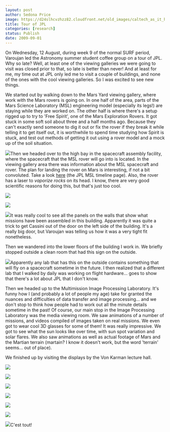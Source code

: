 ```yaml
---
layout: post
author: Sedona Price
image: https://d24slhcvzhzz82.cloudfront.net/old_images/caltech_as_it_happens/6a0105349b8251970b0120a538fe60970b.jpg
title: Tour of JPL
categories: [research]
status: Publish
date: 2009-09-01
---
```



On Wednesday, 12 August, during week 9 of the normal SURF period, Varoujan led the Astronomy summer student coffee group on a tour of JPL. Why so late? Well, at least one of the viewing galleries we were going to visit was closed prior to that, so late is better than never! And at least for me, my time out at JPL only led me to visit a couple of buildings, and none of the ones with the cool viewing galleries. So I was excited to see new things.

We started out by walking down to the Mars Yard viewing gallery, where work with the Mars rovers is going on. In one half of the area, parts of the Mars Science Laboratory (MSL) engineering model (especially its legs!) are staying while they are worked on. The other half is where there's a setup rigged up to try to 'Free Spirit', one of the Mars Exploration Rovers. It got stuck in some soft soil about three and a half months ago. Because they can't exactly send someone to dig it out or fix the rover if they break it while telling it to get itself out, it is worthwhile to spend time studying how Spirit is stuck, and test out methods of getting it out using a rover model and a mock up of the soil situation.


![](https://d24slhcvzhzz82.cloudfront.net/old_images/caltech_as_it_happens/6a0105349b8251970b0120a58fd6f7970c.jpg)Then we headed over to the high bay in the spacecraft assembly facility, where the spacecraft that the MSL rover will go into is located. In the viewing gallery area there was information about the MSL spacecraft and rover. The plan for landing the rover on Mars is interesting, if not a bit convoluted. Take a look [here](https://marsprogram.jpl.nasa.gov/msl/mission/timeline/index.html) (the JPL MSL timeline page). Also, the rover has a laser to *vaporize rocks* on its head. I know, there are very good scientific reasons for doing this, but that's just too cool.


![](https://d24slhcvzhzz82.cloudfront.net/old_images/caltech_as_it_happens/6a0105349b8251970b0120a58fdcfd970c.jpg)

![](https://d24slhcvzhzz82.cloudfront.net/old_images/caltech_as_it_happens/6a0105349b8251970b0120a539049a970b.jpg)

![](https://d24slhcvzhzz82.cloudfront.net/old_images/caltech_as_it_happens/6a0105349b8251970b0120a5390cc8970b.jpg)It was really cool to see all the panels on the walls that show what missions have been assembled in this building. Apparently it was quite a trick to get Cassini out of the door on the left side of the building. It's a really big door, but Varoujan was telling us how it was a very tight fit nonetheless.

Then we wandered into the lower floors of the building I work in. We briefly stopped outside a clean room that had this sign on the outside.


![](https://d24slhcvzhzz82.cloudfront.net/old_images/caltech_as_it_happens/6a0105349b8251970b0120a5391f05970b.jpg)Apparently any lab that has this on the outside contains something that will fly on a spacecraft sometime in the future. I then realized that a different lab that I walked by daily was working on flight hardware... goes to show that there's a lot about JPL that I don't know.

Then we headed up to the Multimission Image Processing Laboratory. It's funny how I (and probably a lot of people my age) take for granted the nuances and difficulties of data transfer and image processing... and we don't stop to think how people had to work out all the minute details sometime in the past!
Of course, our main stop in the Image Processing Laboratory was the media viewing room. We saw animations of a number of missions, and videos compiled of images taken on real missions. We even got to wear cool 3D glasses for some of them! It was really impressive. We got to see what the sun looks like over time, with sun spot variation and solar flares. We also saw animations as well as actual footage of Mars and the Martian terrain (martain? I know it doesn't work, but the word 'terrain' seems... out of place).

We finished up by visiting the displays by the Von Karman lecture hall.


![](https://d24slhcvzhzz82.cloudfront.net/old_images/caltech_as_it_happens/6a0105349b8251970b0120a58ff6b3970c.jpg)

![](https://d24slhcvzhzz82.cloudfront.net/old_images/caltech_as_it_happens/6a0105349b8251970b0120a58ff954970c.jpg)

![](https://d24slhcvzhzz82.cloudfront.net/old_images/caltech_as_it_happens/6a0105349b8251970b0120a59007ef970c.jpg)

![](https://d24slhcvzhzz82.cloudfront.net/old_images/caltech_as_it_happens/6a0105349b8251970b0120a5393e57970b.jpg)

![](https://d24slhcvzhzz82.cloudfront.net/old_images/caltech_as_it_happens/6a0105349b8251970b0120a53942ba970b.jpg)

![](https://d24slhcvzhzz82.cloudfront.net/old_images/caltech_as_it_happens/6a0105349b8251970b0120a5901156970c.jpg)

![](https://d24slhcvzhzz82.cloudfront.net/old_images/caltech_as_it_happens/6a0105349b8251970b0120a5901555970c.jpg)C'est tout!

